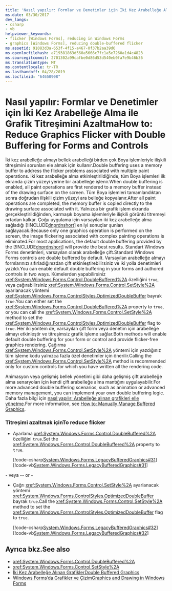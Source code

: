 ```yaml
---
title: 'Nasıl yapılır: Formlar ve Denetimler için İki Kez Arabelleğe Alma ile Grafik Titreşimini Azaltma'
ms.date: 03/30/2017
dev_langs:
- csharp
- vb
helpviewer_keywords:
- flicker [Windows Forms], reducing in Windows Forms
- graphics [Windows Forms], reducing double-buffered flicker
ms.assetid: 91083d3a-653f-4f15-a467-0f37b2aa39d6
ms.openlocfilehash: a719381863d560a5666c7fc1a5e7260a1d4c4823
ms.sourcegitcommit: 2701302a99cafbe0d86d53d540eb0fa7e9b46b36
ms.translationtype: MT
ms.contentlocale: tr-TR
ms.lasthandoff: 04/28/2019
ms.locfileid: "64650908"
---
```

# <a name="how-to-reduce-graphics-flicker-with-double-buffering-for-forms-and-controls"></a><span data-ttu-id="73f68-102">Nasıl yapılır: Formlar ve Denetimler için İki Kez Arabelleğe Alma ile Grafik Titreşimini Azaltma</span><span class="sxs-lookup"><span data-stu-id="73f68-102">How to: Reduce Graphics Flicker with Double Buffering for Forms and Controls</span></span>
<span data-ttu-id="73f68-103">İki kez arabelleğe almayı bellek arabelleği birden çok Boya işlemleriyle ilişkili titreşimini sorunları ele almak için kullanır.</span><span class="sxs-lookup"><span data-stu-id="73f68-103">Double buffering uses a memory buffer to address the flicker problems associated with multiple paint operations.</span></span> <span data-ttu-id="73f68-104">İki kez arabelleğe alma etkinleştirildiğinde, tüm Boya işlemleri ilk ekranda çizim yüzeyi yerine bir arabelleğe işlenir.</span><span class="sxs-lookup"><span data-stu-id="73f68-104">When double buffering is enabled, all paint operations are first rendered to a memory buffer instead of the drawing surface on the screen.</span></span> <span data-ttu-id="73f68-105">Tüm Boya işlemleri tamamlandıktan sonra doğrudan ilişkili çizim yüzeyi ara belleğe kopyalanır.</span><span class="sxs-lookup"><span data-stu-id="73f68-105">After all paint operations are completed, the memory buffer is copied directly to the drawing surface associated with it.</span></span> <span data-ttu-id="73f68-106">Yalnızca bir grafik işlem ekranda gerçekleştirildiğinden, karmaşık boyama işlemleriyle ilişkili görüntü titremeyi ortadan kalkar. Çoğu uygulama için varsayılan iki kez arabelleğe alma sağladığı [!INCLUDE[dnprdnshort](../../../../includes/dnprdnshort-md.md)] en iyi sonuçlar şunları sağlayacak.</span><span class="sxs-lookup"><span data-stu-id="73f68-106">Because only one graphics operation is performed on the screen, the image flickering associated with complex painting operations is eliminated.For most applications, the default double buffering provided by the [!INCLUDE[dnprdnshort](../../../../includes/dnprdnshort-md.md)] will provide the best results.</span></span> <span data-ttu-id="73f68-107">Standart Windows Forms denetimleri, varsayılan olarak arabelleğe çift.</span><span class="sxs-lookup"><span data-stu-id="73f68-107">Standard Windows Forms controls are double buffered by default.</span></span> <span data-ttu-id="73f68-108">Varsayılan arabelleğe almayı formlarınızı sıfırladığınızdan çift etkinleştirebilirsiniz ve iki yolla denetimleri yazıldı.</span><span class="sxs-lookup"><span data-stu-id="73f68-108">You can enable default double buffering in your forms and authored controls in two ways.</span></span> <span data-ttu-id="73f68-109">Kümelerden yapabilirsiniz <xref:System.Windows.Forms.Control.DoubleBuffered%2A> özelliğini `true`, veya çağırabilirsiniz <xref:System.Windows.Forms.Control.SetStyle%2A> ayarlanacak yöntemi <xref:System.Windows.Forms.ControlStyles.OptimizedDoubleBuffer> bayrak `true`.</span><span class="sxs-lookup"><span data-stu-id="73f68-109">You can either set the <xref:System.Windows.Forms.Control.DoubleBuffered%2A> property to `true`, or you can call the <xref:System.Windows.Forms.Control.SetStyle%2A> method to set the <xref:System.Windows.Forms.ControlStyles.OptimizedDoubleBuffer> flag to `true`.</span></span> <span data-ttu-id="73f68-110">Her iki yöntem de, varsayılan çift form veya denetim için arabelleğe almayı etkinleştir ve titreşimsiz grafik işleme sağlar.</span><span class="sxs-lookup"><span data-stu-id="73f68-110">Both methods will enable default double buffering for your form or control and provide flicker-free graphics rendering.</span></span> <span data-ttu-id="73f68-111">Çağırma <xref:System.Windows.Forms.Control.SetStyle%2A> yöntemi için yazdığınız tüm işleme kodu yalnızca fazla özel denetimler için önerilir.</span><span class="sxs-lookup"><span data-stu-id="73f68-111">Calling the <xref:System.Windows.Forms.Control.SetStyle%2A> method is recommended only for custom controls for which you have written all the rendering code.</span></span>  
  
 <span data-ttu-id="73f68-112">Animasyon veya gelişmiş bellek yönetimi gibi daha gelişmiş çift arabelleğe alma senaryoları için kendi çift arabelleğe alma mantığını uygulayabilir.</span><span class="sxs-lookup"><span data-stu-id="73f68-112">For more advanced double buffering scenarios, such as animation or advanced memory management, you can implement your own double buffering logic.</span></span> <span data-ttu-id="73f68-113">Daha fazla bilgi için [nasıl yapılır: Arabelleğe alınan grafikleri elle yönetme](how-to-manually-manage-buffered-graphics.md).</span><span class="sxs-lookup"><span data-stu-id="73f68-113">For more information, see [How to: Manually Manage Buffered Graphics](how-to-manually-manage-buffered-graphics.md).</span></span>  
  
### <a name="to-reduce-flicker"></a><span data-ttu-id="73f68-114">Titreşimi azaltmak için</span><span class="sxs-lookup"><span data-stu-id="73f68-114">To reduce flicker</span></span>  
  
- <span data-ttu-id="73f68-115">Ayarlama <xref:System.Windows.Forms.Control.DoubleBuffered%2A> özelliğini `true`.</span><span class="sxs-lookup"><span data-stu-id="73f68-115">Set the <xref:System.Windows.Forms.Control.DoubleBuffered%2A> property to `true`.</span></span>  
  
     [!code-csharp[System.Windows.Forms.LegacyBufferedGraphics#31](~/samples/snippets/csharp/VS_Snippets_Winforms/System.Windows.Forms.LegacyBufferedGraphics/CS/Class1.cs#31)]
     [!code-vb[System.Windows.Forms.LegacyBufferedGraphics#31](~/samples/snippets/visualbasic/VS_Snippets_Winforms/System.Windows.Forms.LegacyBufferedGraphics/VB/Class1.vb#31)]  
  
 <span data-ttu-id="73f68-116">\- veya -</span><span class="sxs-lookup"><span data-stu-id="73f68-116">\- or -</span></span>  
  
- <span data-ttu-id="73f68-117">Çağrı <xref:System.Windows.Forms.Control.SetStyle%2A> ayarlanacak yöntemi <xref:System.Windows.Forms.ControlStyles.OptimizedDoubleBuffer> bayrak `true`.</span><span class="sxs-lookup"><span data-stu-id="73f68-117">Call the <xref:System.Windows.Forms.Control.SetStyle%2A> method to set the <xref:System.Windows.Forms.ControlStyles.OptimizedDoubleBuffer> flag to `true`.</span></span>  
  
     [!code-csharp[System.Windows.Forms.LegacyBufferedGraphics#32](~/samples/snippets/csharp/VS_Snippets_Winforms/System.Windows.Forms.LegacyBufferedGraphics/CS/Class1.cs#32)]
     [!code-vb[System.Windows.Forms.LegacyBufferedGraphics#32](~/samples/snippets/visualbasic/VS_Snippets_Winforms/System.Windows.Forms.LegacyBufferedGraphics/VB/Class1.vb#32)]  
  
## <a name="see-also"></a><span data-ttu-id="73f68-118">Ayrıca bkz.</span><span class="sxs-lookup"><span data-stu-id="73f68-118">See also</span></span>

- <xref:System.Windows.Forms.Control.DoubleBuffered%2A>
- <xref:System.Windows.Forms.Control.SetStyle%2A>
- [<span data-ttu-id="73f68-119">İki Kez Arabelleğe Alınan Grafikler</span><span class="sxs-lookup"><span data-stu-id="73f68-119">Double Buffered Graphics</span></span>](double-buffered-graphics.md)
- [<span data-ttu-id="73f68-120">Windows Forms’da Grafikler ve Çizim</span><span class="sxs-lookup"><span data-stu-id="73f68-120">Graphics and Drawing in Windows Forms</span></span>](graphics-and-drawing-in-windows-forms.md)
